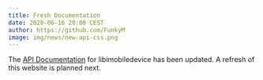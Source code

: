 ```yaml
---
title: Fresh Documentation
date: 2020-06-16 20:00 CEST
author: https://github.com/FunkyM
image: img/news/new-api-css.png
---
```

The [API Documentation](https://docs.libimobiledevice.org/libimobiledevice/latest) for libimobiledevice has been updated.
A refresh of this website is planned next.
